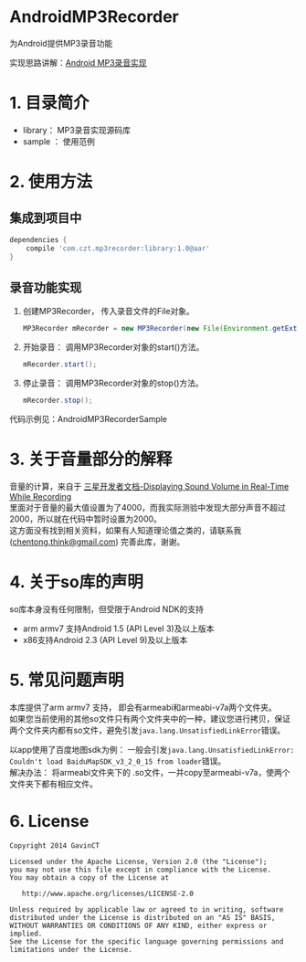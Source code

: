 AndroidMP3Recorder
==================

为Android提供MP3录音功能

实现思路讲解：[Android MP3录音实现](http://www.cnblogs.com/ct2011/p/4080193.html) 

# 1. 目录简介

- library： MP3录音实现源码库  
- sample ： 使用范例   

# 2. 使用方法
## 集成到项目中

```Groovy
dependencies {
    compile 'com.czt.mp3recorder:library:1.0@aar'
}
```

## 录音功能实现
1. 创建MP3Recorder， 传入录音文件的File对象。

	```java
	MP3Recorder mRecorder = new MP3Recorder(new File(Environment.getExternalStorageDirectory(),"test.mp3"));
	```
2. 开始录音： 调用MP3Recorder对象的start()方法。

	```java
	mRecorder.start();
	```
3. 停止录音： 调用MP3Recorder对象的stop()方法。

	```java
	mRecorder.stop();
	```

代码示例见：AndroidMP3RecorderSample
# 3. 关于音量部分的解释
音量的计算，来自于 [三星开发者文档-Displaying Sound Volume in Real-Time While Recording](http://developer.samsung.com/technical-doc/view.do?v=T000000086)    
里面对于音量的最大值设置为了4000，而我实际测验中发现大部分声音不超过2000，所以就在代码中暂时设置为2000。  
这方面没有找到相关资料，如果有人知道理论值之类的，请联系我(chentong.think@gmail.com) 完善此库，谢谢。

# 4. 关于so库的声明
so库本身没有任何限制，但受限于Android NDK的支持 
- arm armv7 支持Android 1.5 (API Level 3)及以上版本
- x86支持Android 2.3 (API Level 9)及以上版本

# 5. 常见问题声明
本库提供了arm armv7 支持， 即会有armeabi和armeabi-v7a两个文件夹。  
如果您当前使用的其他so文件只有两个文件夹中的一种，建议您进行拷贝，保证两个文件夹内都有so文件，避免引发`java.lang.UnsatisfiedLinkError`错误。 

以app使用了百度地图sdk为例： 
一般会引发`java.lang.UnsatisfiedLinkError: Couldn't load BaiduMapSDK_v3_2_0_15 from loader`错误。  
解决办法： 将armeabi文件夹下的 .so文件，一并copy至armeabi-v7a，使两个文件夹下都有相应文件。

# 6. License

    Copyright 2014 GavinCT

    Licensed under the Apache License, Version 2.0 (the "License");
    you may not use this file except in compliance with the License.
    You may obtain a copy of the License at

       http://www.apache.org/licenses/LICENSE-2.0

    Unless required by applicable law or agreed to in writing, software
    distributed under the License is distributed on an "AS IS" BASIS,
    WITHOUT WARRANTIES OR CONDITIONS OF ANY KIND, either express or implied.
    See the License for the specific language governing permissions and
    limitations under the License.
